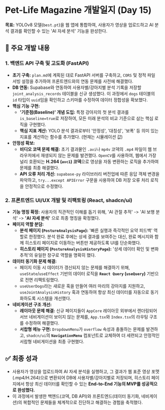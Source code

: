 # Pet-Life Magazine 개발일지 (Day 15)

**목표:** YOLOv8 모델(`best.pt`)을 웹 앱에 통합하여, 사용자가 영상을 업로드하고 AI 분석 결과를 확인할 수 있는 'AI 자세 분석' 기능을 완성한다.

## 📝 주요 개발 내용

### 1. 백엔드 API 구축 및 고도화 (FastAPI)
- **초기 구축:** `plan.md`에 계획된 대로 FastAPI 서버를 구축하고, `CORS` 및 정적 파일 서빙 설정을 추가하여 프론트엔드와의 연동 문제를 사전에 해결했다.
- **DB 연동:** Supabase와 연동하여 사용자별/강아지별 분석 기록을 저장할 `joint_analysis_records` 테이블을 신규 생성했다. 이 과정에서 `dogs` 테이블의 `id` 타입이 `uuid`임을 확인하고 스키마를 수정하여 데이터 정합성을 확보했다.
- **핵심 기능 구현:**
    - **'기준점(Baseline)' 개념 도입:** 특정 강아지의 첫 분석 결과를 `is_baseline=true`로 저장하여, 모든 미래 분석의 비교 기준으로 삼는 핵심 로직을 구현했다.
    - **핵심 지표 계산:** YOLO 분석 결과로부터 '안정성', '대칭성', '보폭' 등 의미 있는 지표를 계산하는 함수를 추가했다. (현재는 시뮬레이션 값)
- **안정성 확보:**
    - **비디오 코덱 문제 해결:** 초기 결과물인 `.avi`나 `mp4v` 코덱의 `.mp4` 파일이 웹 브라우저에서 재생되지 않는 문제를 발견했다. `OpenCV`를 사용하여, 웹에서 가장 널리 호환되는 **H.264 (`avc1`) 코덱**으로 영상을 자동 변환하는 로직을 추가하여 문제를 최종 해결했다.
    - **API 오류 처리 개선:** `supabase-py` 라이브러리 버전업에 따른 응답 객체 변경을 파악하고, `try...except APIError` 구문을 사용하여 DB 저장 오류 처리 로직을 안정적으로 수정했다.

### 2. 프론트엔드 UI/UX 개발 및 리팩토링 (React, shadcn/ui)
- **기능 명칭 확정:** 사용자의 직관적인 이해를 돕기 위해, 'AI 관절 추적' -> 'AI 보행 분석' -> **'AI 자세 분석'** 으로 최종 명칭을 확정했다.
- **페이지 역할 분담:**
    - **분석 페이지 (`PostureAnalysisPage`):** '빠른 실행과 즉각적인 요약 피드백' 역할로 한정했다. 분석 완료 후에는 상세 결과를 보여주는 대신, 완료 메시지와 함께 히스토리 페이지로 이동하는 버튼만 제공하도록 UI를 단순화했다.
    - **히스토리 페이지 (`PostureAnalysisHistoryPage`):** '상세 데이터 확인 및 변화 추적'의 유일한 창구로 역할을 명확히 했다.
- **데이터 동기화 문제 해결:**
    - 페이지 이동 시 데이터가 갱신되지 않는 문제를 해결하기 위해, `useState`/`useEffect` 기반의 데이터 로직을 **`React Query` (`useQuery`)** 기반으로 전면 리팩토링했다.
    - `useUserDogs`라는 새로운 훅을 만들어 여러 마리의 강아지를 지원하고, `useJointAnalysisHistory` 훅과 연동하여 항상 최신 데이터를 자동으로 동기화하도록 시스템을 개선했다.
- **네비게이션 구조 개선:**
    - **레이아웃 문제 해결:** 신규 페이지들이 `AppCore` 레이아웃 외부에서 렌더링되어 서브 네비게이션이 보이지 않는 문제를, `App.tsx`와 `Index.tsx`의 라우팅 구조를 수정하여 해결했다.
    - **서랍형 메뉴 구현:** `DropdownMenu`가 `overflow` 속성과 충돌하는 문제를 발견하고, `shadcn/ui`의 **`NavigationMenu`** 컴포넌트로 교체하여 더 세련되고 안정적인 서랍형 네비게이션을 최종 구현했다.

## ✅ 최종 성과
- 사용자가 영상을 업로드하여 AI 자세 분석을 실행하고, 그 결과가 웹 표준 영상 포맷(.mp4/H.264)으로 변환되어 DB에 사용자별/강아지별로 저장되며, 히스토리 페이지에서 항상 최신 데이터를 확인할 수 있는 **End-to-End 기능의 MVP를 성공적으로 완성했다.**
- 이 과정에서 발생한 백엔드(코덱, DB API)와 프론트엔드(데이터 동기화, 네비게이션)의 복합적인 문제들을 체계적으로 진단하고 해결하는 경험을 축적했다.
